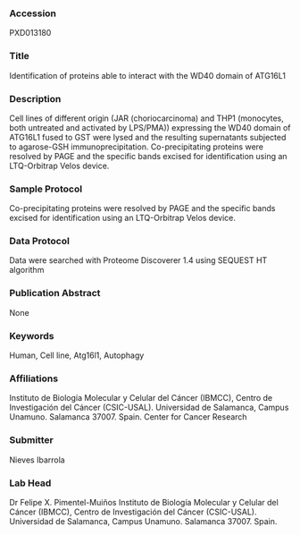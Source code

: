 ### Accession
PXD013180

### Title
Identification of proteins able to interact with the WD40 domain of ATG16L1

### Description
Cell lines of different origin (JAR (choriocarcinoma) and THP1 (monocytes, both untreated and activated by LPS/PMA)) expressing the WD40 domain of ATG16L1 fused to GST were lysed and the resulting supernatants subjected to agarose-GSH immunoprecipitation. Co-precipitating proteins were resolved by PAGE and the specific bands excised for identification using an LTQ-Orbitrap Velos device.

### Sample Protocol
Co-precipitating proteins were resolved by PAGE and the specific bands excised for identification using an LTQ-Orbitrap Velos device.

### Data Protocol
Data were searched with Proteome Discoverer 1.4 using SEQUEST HT algorithm

### Publication Abstract
None

### Keywords
Human, Cell line, Atg16l1, Autophagy

### Affiliations
Instituto de Biología Molecular y Celular del Cáncer (IBMCC), Centro de Investigación del Cáncer (CSIC-USAL).  Universidad de Salamanca, Campus Unamuno. Salamanca 37007. Spain.
Center for Cancer Research

### Submitter
Nieves Ibarrola

### Lab Head
Dr Felipe X. Pimentel-Muiños
Instituto de Biología Molecular y Celular del Cáncer (IBMCC), Centro de Investigación del Cáncer (CSIC-USAL).  Universidad de Salamanca, Campus Unamuno. Salamanca 37007. Spain.


